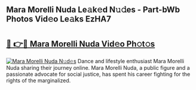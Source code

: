 ## Mara Morelli Nuda Le𝚊k𝚎d N𝚞𝚍es - Part-bWb Photos Vid𝚎o Le𝚊ks EzHA7

# <h2><a href="http://fbf4o7u.evod.top/?m=Mara+Morelli+Nuda">🔗 👉🔴 Mara Morelli Nuda Vid𝚎o Ph𝚘t𝚘s</a></h2>

[![Mara Morelli Nuda N𝚞d𝚎s](https://i.imgur.com/8V9OHl7.gif)](http://fbf4o7u.evod.top/?m=Mara+Morelli+Nuda)
Dance and lifestyle enthusiast Mara Morelli Nuda sharing their journey online. Mara Morelli Nuda, a public figure and a passionate advocate for social justice, has spent his career fighting for the rights of the marginalized. 
